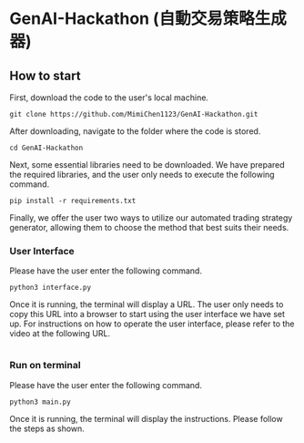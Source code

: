 # GenAI-Hackathon (自動交易策略生成器)
## How to start
First, download the code to the user's local machine.
```
git clone https://github.com/MimiChen1123/GenAI-Hackathon.git
```
After downloading, navigate to the folder where the code is stored.
```
cd GenAI-Hackathon
```
Next, some essential libraries need to be downloaded. We have prepared the required libraries, and the user only needs to execute the following command.
```
pip install -r requirements.txt
```
Finally, we offer the user two ways to utilize our automated trading strategy generator, allowing them to choose the method that best suits their needs.

### User Interface
Please have the user enter the following command.
```
python3 interface.py
```
Once it is running, the terminal will display a URL. The user only needs to copy this URL into a browser to start using the user interface we have set up. For instructions on how to operate the user interface, please refer to the video at the following URL.
```

```
### Run on terminal
Please have the user enter the following command.
```
python3 main.py
```
Once it is running, the terminal will display the instructions. Please follow the steps as shown.
